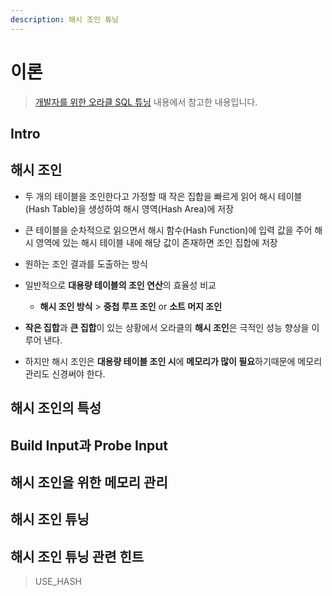 ```yaml
---
description: 해시 조인 튜닝
---
```


# 이론

> [개발자를 위한 오라클 SQL 튜닝](https://www.hanbit.co.kr/store/books/look.php?p_code=E9267570814) 내용에서 참고한 내용입니다.

## Intro

## 해시 조인

- 두 개의 테이블을 조인한다고 가정할 때 작은 집합을 빠르게 읽어 해시 테이블(Hash Table)을 생성하여 해시 영역(Hash Area)에 저장
- 큰 테이블을 순차적으로 읽으면서 해시 함수(Hash Function)에 입력 값을 주어 해시 영역에 있는 해시 테이블 내에 해당 값이 존재하면 조인 집합에 저장
- 원하는 조인 결과를 도출하는 방식


- 일반적으로 **대용량 테이블의 조인 연산**의 효율성 비교
    - **해시 조인 방식** > **중첩 루프 조인** or **소트 머지 조인**

- **작은 집합**과 **큰 집합**이 있는 상황에서 오라클의 **해시 조인**은 극적인 성능 향상을 이루어 낸다.
- 하지만 해시 조인은 **대용량 테이블 조인 시**에 **메모리가 많이 필요**하기때문에 메모리 관리도 신경써야 한다.

## 해시 조인의 특성

## Build Input과 Probe Input

## 해시 조인을 위한 메모리 관리

## 해시 조인 튜닝

## 해시 조인 튜닝 관련 힌트

> USE_HASH
